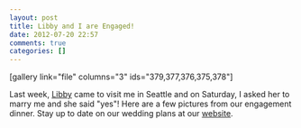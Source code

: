 ```yaml
---
layout: post
title: Libby and I are Engaged!
date: 2012-07-20 22:57
comments: true
categories: []
---
```

[gallery link="file" columns="3" ids="379,377,376,375,378"]

Last week, <a href="http://elizabethpuccinelli.com" target="_blank" data-proofer-ignore>Libby</a> came to visit me in Seattle and on Saturday, I asked her to marry me and she said "yes"! Here are a few pictures from our engagement dinner. Stay up to date on our wedding plans at our <a href="http://libbyandmatt.com/" target="_blank">website</a>.
